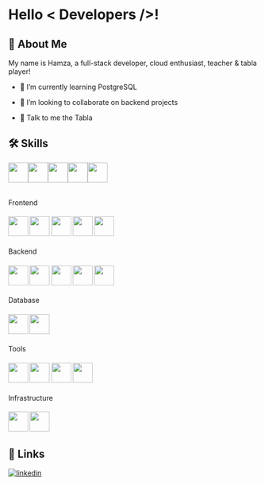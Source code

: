 # Hello < Developers />! 

## 🚀 About Me

My name is Hamza, a full-stack developer, cloud enthusiast, teacher & tabla player!

- 🌱 I’m currently learning PostgreSQL 

- 👯 I’m looking to collaborate on backend projects

- 💬 Talk to me the Tabla

## 🛠 Skills

<table>
 <tbody>
  <tr>
   <img width ="40px" unselectable="True" src ="https://raw.githubusercontent.com/rahulbanerjee26/githubAboutMeGenerator/main/icons/html.svg">
   <img width ="40px" unselectable="True" src ="https://raw.githubusercontent.com/rahulbanerjee26/githubAboutMeGenerator/main/icons/css.svg">
   <img width ="40px" unselectable="True" src ="https://raw.githubusercontent.com/rahulbanerjee26/githubAboutMeGenerator/main/icons/javascript.svg"> 
   <img width ="40px" unselectable="True" src ="https://raw.githubusercontent.com/rahulbanerjee26/githubAboutMeGenerator/main/icons/reactjs.svg"> 
   <img width ="40px" unselectable="True" src ="https://raw.githubusercontent.com/rahulbanerjee26/githubAboutMeGenerator/main/icons/tailwind.svg">
  </tr>
 </tbody>
</table>

<label for="Front">Frontend</label>
<h4 id="Front">
<img width ="40px" unselectable="True" src ="https://raw.githubusercontent.com/rahulbanerjee26/githubAboutMeGenerator/main/icons/html.svg">
<img width ="40px" unselectable="True" src ="https://raw.githubusercontent.com/rahulbanerjee26/githubAboutMeGenerator/main/icons/css.svg">
<img width ="40px" unselectable="True" src ="https://raw.githubusercontent.com/rahulbanerjee26/githubAboutMeGenerator/main/icons/javascript.svg"> 
<img width ="40px" unselectable="True" src ="https://raw.githubusercontent.com/rahulbanerjee26/githubAboutMeGenerator/main/icons/reactjs.svg"> 
<img width ="40px" unselectable="True" src ="https://raw.githubusercontent.com/rahulbanerjee26/githubAboutMeGenerator/main/icons/tailwind.svg"> 
</h4>

<label for="Back">Backend</label>
<h4 id="Back">
<img width ="40px" unselectable="True" src ="https://raw.githubusercontent.com/rahulbanerjee26/githubAboutMeGenerator/main/icons/python.svg"> 
<img width ="40px" unselectable="True" src ="https://raw.githubusercontent.com/rahulbanerjee26/githubAboutMeGenerator/main/icons/dart.svg">
<img width ="40px" unselectable="True" src ="https://raw.githubusercontent.com/rahulbanerjee26/githubAboutMeGenerator/main/icons/nodejs.svg">
<img width ="40px" unselectable="True" src ="https://raw.githubusercontent.com/rahulbanerjee26/githubAboutMeGenerator/main/icons/express.svg">
<img width ="40px" unselectable="True" src ="https://raw.githubusercontent.com/rahulbanerjee26/githubAboutMeGenerator/main/icons/npm.svg"> 
</h4>  

<label for="db">Database</label>
<h4 id="db">
<img width ="40px" unselectable="True" src ="https://raw.githubusercontent.com/rahulbanerjee26/githubAboutMeGenerator/main/icons/redis.svg">  
<img width ="40px" unselectable="True" src ="https://raw.githubusercontent.com/rahulbanerjee26/githubAboutMeGenerator/main/icons/mongodb.svg">  
</h4>  

<label for="Tools">Tools</label>
<h4 id="Tools">
<img width ="40px" unselectable="True" src ="https://raw.githubusercontent.com/rahulbanerjee26/githubAboutMeGenerator/main/icons/postman.svg"> 
<img width ="40px" unselectable="True" src ="https://raw.githubusercontent.com/rahulbanerjee26/githubAboutMeGenerator/main/icons/stack-overflow.svg"> 
<img width ="40px" unselectable="True" src ="https://raw.githubusercontent.com/rahulbanerjee26/githubAboutMeGenerator/main/icons/git.svg">
<img width ="40px" unselectable="True" src ="https://raw.githubusercontent.com/rahulbanerjee26/githubAboutMeGenerator/main/icons/github.svg">
</h4>  

<label for="Infrastructure">Infrastructure</label>
<h4 id="Infrastructure">
<img width ="40px" unselectable="True" src ="https://raw.githubusercontent.com/rahulbanerjee26/githubAboutMeGenerator/main/icons/docker.svg"> 
<img width ="40px" unselectable="True" src ="https://raw.githubusercontent.com/rahulbanerjee26/githubAboutMeGenerator/main/icons/aws.svg"> 
</h4>  

## 🔗 Links
[![linkedin](https://img.shields.io/badge/linkedin-0A66C2?style=for-the-badge&logo=linkedin&logoColor=white)](https://www.linkedin.com/in/muhammad-hamza-18bb1a21b/)

